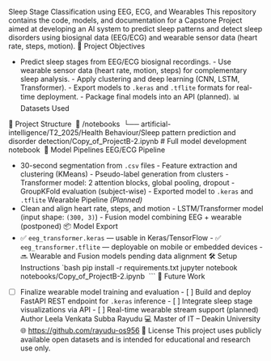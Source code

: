 Sleep Stage Classification using EEG, ECG, and Wearables
This repository contains the code, models, and documentation for a Capstone Project aimed at developing an AI system to predict sleep patterns and detect sleep disorders using biosignal data (EEG/ECG) and wearable sensor data (heart rate, steps, motion).
📌 Project Objectives
- Predict sleep stages from EEG/ECG biosignal recordings. - Use wearable sensor data (heart rate, motion, steps) for complementary sleep analysis. - Apply clustering and deep learning (CNN, LSTM, Transformer). - Export models to `.keras` and `.tflite` formats for real-time deployment. - Package final models into an API (planned).
📊 Datasets Used

🧪 Project Structure
 📁 /notebooks     └── artificial-intelligence/T2_2025/Health Behaviour/Sleep pattern prediction and disorder detection/Copy_of_ProjectB-2.ipynb    # Full model development notebook 
🧠 Model Pipelines
EEG/ECG Pipeline
- 30-second segmentation from `.csv` files - Feature extraction and clustering (KMeans) - Pseudo-label generation from clusters - Transformer model: 2 attention blocks, global pooling, dropout - GroupKFold evaluation (subject-wise) - Exported model to `.keras` and `.tflite`
Wearable Pipeline *(Planned)*
- Clean and align heart rate, steps, and motion - LSTM/Transformer model (input shape: `(300, 3)`) - Fusion model combining EEG + wearable (postponed)
📦 Model Export
- ✅ `eeg_transformer.keras` — usable in Keras/TensorFlow - ✅ `eeg_transformer.tflite` — deployable on mobile or embedded devices - 🔜 Wearable and Fusion models pending data alignment
🛠️ Setup Instructions
`bash pip install -r requirements.txt jupyter notebook notebooks/Copy_of_ProjectB-2.ipynb  ```
🚀 Future Work
- [ ] Finalize wearable model training and evaluation - [ ] Build and deploy FastAPI REST endpoint for `.keras` inference - [ ] Integrate sleep stage visualizations via API - [ ] Real-time wearable stream support (planned)
 Author
Leela Venkata Subba Rayudu 💻 Master of IT – Deakin University 🌐 https://github.com/rayudu-os956
📄 License
This project uses publicly available open datasets and is intended for educational and research use only.
